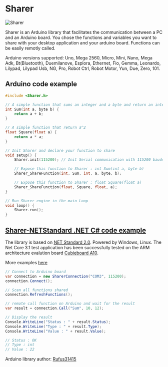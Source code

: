 # Sharer

![Sharer](https://raw.githubusercontent.com/Rufus31415/Sharer.NET/master/Sharer.png)

Sharer is an Arduino library that facilitates the communication between a PC and an Arduino board.
You chose the functions and variables you want to share with your desktop application and your arduino board. Functions can be easily remotly called.

Arduino versions supported: Uno, Mega 2560, Micro, Mini, Nano, Mega Adk, Bt(Bluetooth), Duemilanove, Esplora, Ethernet, Fio, Gemma, Leonardo, Lilypad, Lilypad Usb, NG, Pro, Robot Ctrl, Robot Motor, Yun, Due, Zero, 101.

## Arduino code example

``` C++
#include <Sharer.h>

// A simple function that sums an integer and a byte and return an integer
int Sum(int a, byte b) {
	return a + b;
}

// A simple function that return a^2
float Square(float a) {
	return a * a;
}

// Init Sharer and declare your function to share
void setup() {
	Sharer.init(115200); // Init Serial communication with 115200 bauds

	// Expose this function to Sharer : int Sum(int a, byte b) 
	Sharer_ShareFunction(int, Sum, int, a, byte, b);

	// Expose this function to Sharer : float Square(float a)
	Sharer_ShareFunction(float, Square, float, a);
}

// Run Sharer engine in the main Loop
void loop() {
	Sharer.run();
}
```


## [Sharer-NETStandard .NET C# code example](https://github.com/devdotnetorg/Sharer-NETStandard)

The library is based on [NET Standard 2.0](https://docs.microsoft.com/en-us/dotnet/standard/net-standard). Powered by Windows, Linux. The Net Core 3.1 test application has been successfully tested on the ARM architecture evalution board [Cubieboard A10](https://github.com/devdotnetorg/Cubieboard).

More examples [here](https://github.com/devdotnetorg/Sharer-NETStandard)
``` C#
// Connect to Arduino board
var connection = new SharerConnection("COM3", 115200);
connection.Connect();

// Scan all functions shared
connection.RefreshFunctions();

// remote call function on Arduino and wait for the result
var result = connection.Call("Sum", 10, 12);

// Display the result
Console.WriteLine("Status : " + result.Status);
Console.WriteLine("Type : " + result.Type);
Console.WriteLine("Value : " + result.Value);

// Status : OK
// Type : int
// Value : 22
```


Arduino library author: [Rufus31415](https://github.com/Rufus31415/Sharer)
